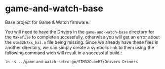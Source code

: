 # game-and-watch-base
Base project for Game &amp; Watch firmware.

You will need to have the Drivers in the `game-and-watch-base` directory for the `Makefile` to complete successfully, 
otherwise you will get an error about the `stm32h7xx_hal.o` file being missing. Since we already have these files in another directory, 
we can simply create a symbolic link to them using the following command wich will result in a successful build.:

`ln -s ../game-and-watch-retro-go/STM32CubeH7/Drivers Drivers`

